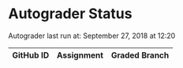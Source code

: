 # Autograder Status
Autograder last run at: September 27, 2018 at 12:20

| GitHub ID | Assignment | Graded Branch |
|-----------|------------|---------------|
